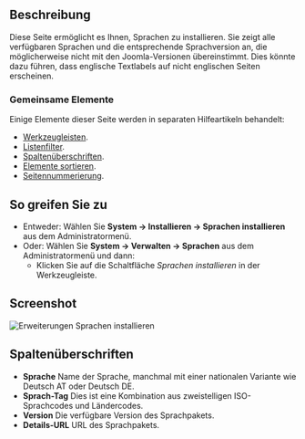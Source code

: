 <!-- Filename: Help4.x:Extensions:_Languages / Display title: Erweiterungen: Sprachen -->

## Beschreibung

Diese Seite ermöglicht es Ihnen, Sprachen zu installieren. Sie zeigt alle verfügbaren Sprachen und die entsprechende Sprachversion an, die möglicherweise nicht mit den Joomla-Versionen übereinstimmt. Dies könnte dazu führen, dass englische Textlabels auf nicht englischen Seiten erscheinen.

### Gemeinsame Elemente

Einige Elemente dieser Seite werden in separaten Hilfeartikeln behandelt:

* [Werkzeugleisten](jdocmanual?article=help/common-elements/toolbars).
* [Listenfilter](jdocmanual?article=help/common-elements/list-filters).
* [Spaltenüberschriften](jdocmanual?article=help/common-elements/list-column-headers).
* [Elemente sortieren](jdocmanual?article=help/common-elements/list-ordering).
* [Seitennummerierung](jdocmanual?article=help/common-elements/list-pagination).

## So greifen Sie zu

- Entweder: Wählen Sie **System → Installieren → Sprachen installieren** aus dem Administratormenü.
- Oder: Wählen Sie **System → Verwalten → Sprachen** aus dem Administratormenü und dann:
  - Klicken Sie auf die Schaltfläche *Sprachen installieren* in der Werkzeugleiste.

## Screenshot

![Erweiterungen Sprachen installieren](../../../de/images/extensions/languages-install.png)

## Spaltenüberschriften

- **Sprache** Name der Sprache, manchmal mit einer nationalen Variante wie Deutsch AT oder Deutsch DE.
- **Sprach-Tag** Dies ist eine Kombination aus zweistelligen ISO-Sprachcodes und Ländercodes.
- **Version** Die verfügbare Version des Sprachpakets.
- **Details-URL** URL des Sprachpakets.

<!-- Translated from English with ChatGPT 2024-09-02 ->
